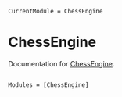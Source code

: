 ```@meta
CurrentModule = ChessEngine
```

# ChessEngine

Documentation for [ChessEngine](https://github.com/BjarkeHautop/ChessEngine.jl).

```@index
```

```@autodocs
Modules = [ChessEngine]
```
